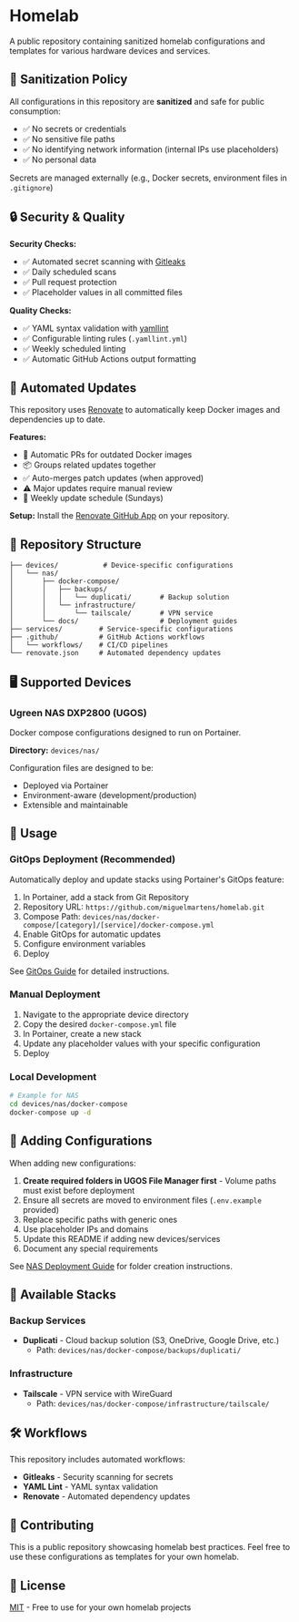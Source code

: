 # Homelab

A public repository containing sanitized homelab configurations and templates for various hardware devices and services.

## 🔐 Sanitization Policy

All configurations in this repository are **sanitized** and safe for public consumption:
- ✅ No secrets or credentials
- ✅ No sensitive file paths
- ✅ No identifying network information (internal IPs use placeholders)
- ✅ No personal data

Secrets are managed externally (e.g., Docker secrets, environment files in `.gitignore`)

## 🔒 Security & Quality

**Security Checks:**
- ✅ Automated secret scanning with [Gitleaks](https://github.com/gitleaks/gitleaks-action)
- ✅ Daily scheduled scans
- ✅ Pull request protection
- ✅ Placeholder values in all committed files

**Quality Checks:**
- ✅ YAML syntax validation with [yamllint](https://yamllint.readthedocs.io/)
- ✅ Configurable linting rules (`.yamllint.yml`)
- ✅ Weekly scheduled linting
- ✅ Automatic GitHub Actions output formatting

## 🔄 Automated Updates

This repository uses [Renovate](https://github.com/renovatebot/renovate) to automatically keep Docker images and dependencies up to date.

**Features:**
- 🔄 Automatic PRs for outdated Docker images
- 📦 Groups related updates together
- ✅ Auto-merges patch updates (when approved)
- ⚠️ Major updates require manual review
- 📅 Weekly update schedule (Sundays)

**Setup:** Install the [Renovate GitHub App](https://github.com/apps/renovate) on your repository.

## 📁 Repository Structure

```
├── devices/           # Device-specific configurations
│   └── nas/
│       ├── docker-compose/
│       │   ├── backups/
│       │   │   └── duplicati/       # Backup solution
│       │   └── infrastructure/
│       │       └── tailscale/       # VPN service
│       └── docs/                    # Deployment guides
├── services/         # Service-specific configurations
├── .github/          # GitHub Actions workflows
│   └── workflows/    # CI/CD pipelines
└── renovate.json     # Automated dependency updates
```

## 🖥️ Supported Devices

### Ugreen NAS DXP2800 (UGOS)

Docker compose configurations designed to run on Portainer.

**Directory:** `devices/nas/`

Configuration files are designed to be:
- Deployed via Portainer
- Environment-aware (development/production)
- Extensible and maintainable

## 🚀 Usage

### GitOps Deployment (Recommended)

Automatically deploy and update stacks using Portainer's GitOps feature:

1. In Portainer, add a stack from Git Repository
2. Repository URL: `https://github.com/miguelmartens/homelab.git`
3. Compose Path: `devices/nas/docker-compose/[category]/[service]/docker-compose.yml`
4. Enable GitOps for automatic updates
5. Configure environment variables
6. Deploy

See [GitOps Guide](devices/nas/docs/GITOPS.md) for detailed instructions.

### Manual Deployment

1. Navigate to the appropriate device directory
2. Copy the desired `docker-compose.yml` file
3. In Portainer, create a new stack
4. Update any placeholder values with your specific configuration
5. Deploy

### Local Development

```bash
# Example for NAS
cd devices/nas/docker-compose
docker-compose up -d
```

## 📝 Adding Configurations

When adding new configurations:

1. **Create required folders in UGOS File Manager first** - Volume paths must exist before deployment
2. Ensure all secrets are moved to environment files (`.env.example` provided)
3. Replace specific paths with generic ones
4. Use placeholder IPs and domains
5. Update this README if adding new devices/services
6. Document any special requirements

See [NAS Deployment Guide](devices/nas/docs/DEPLOYMENT.md#important-create-shared-folders-before-deployment) for folder creation instructions.

## 🔧 Available Stacks

### Backup Services
- **Duplicati** - Cloud backup solution (S3, OneDrive, Google Drive, etc.)
  - Path: `devices/nas/docker-compose/backups/duplicati/`

### Infrastructure
- **Tailscale** - VPN service with WireGuard
  - Path: `devices/nas/docker-compose/infrastructure/tailscale/`

## 🛠️ Workflows

This repository includes automated workflows:

- **Gitleaks** - Security scanning for secrets
- **YAML Lint** - YAML syntax validation
- **Renovate** - Automated dependency updates

## 🤝 Contributing

This is a public repository showcasing homelab best practices. Feel free to use these configurations as templates for your own homelab.

## 📄 License

[MIT](LICENSE) - Free to use for your own homelab projects